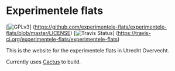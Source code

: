 Experimentele flats
===================

[![GPLv3](http://img.shields.io/badge/license-GPLv3-blue.png)]
(https://github.com/experimentele-flats/experimentele-flats/blob/master/LICENSE)
[![Travis Status](http://img.shields.io/travis/experimentele-flats/experimentele-flats/master.png)]
(https://travis-ci.org/experimentele-flats/experimentele-flats)

This is the website for the experimentele flats in Utrecht Overvecht.

Currently uses [Cactus](https://github.com/koenbok/Cactus/) to build.
